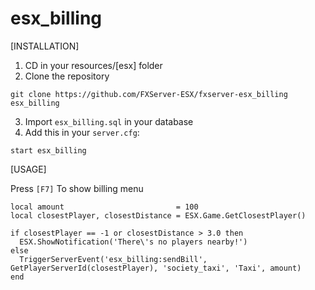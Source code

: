 # esx_billing

[INSTALLATION]

1) CD in your resources/[esx] folder
2) Clone the repository
```
git clone https://github.com/FXServer-ESX/fxserver-esx_billing esx_billing
```
3) Import `esx_billing.sql` in your database
4) Add this in your `server.cfg`:

```
start esx_billing
```

[USAGE]

Press `[F7]` To show billing menu

```
local amount                         = 100
local closestPlayer, closestDistance = ESX.Game.GetClosestPlayer()

if closestPlayer == -1 or closestDistance > 3.0 then
  ESX.ShowNotification('There\'s no players nearby!')
else
  TriggerServerEvent('esx_billing:sendBill', GetPlayerServerId(closestPlayer), 'society_taxi', 'Taxi', amount)
end
```
